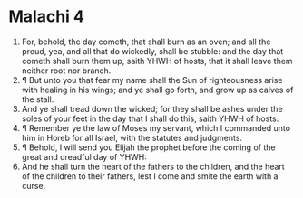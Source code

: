 ﻿# Malachi 4
1. For, behold, the day cometh, that shall burn as an oven; and all the proud, yea, and all that do wickedly, shall be stubble: and the day that cometh shall burn them up, saith YHWH of hosts, that it shall leave them neither root nor branch. 
2. ¶ But unto you that fear my name shall the Sun of righteousness arise with healing in his wings; and ye shall go forth, and grow up as calves of the stall. 
3. And ye shall tread down the wicked; for they shall be ashes under the soles of your feet in the day that I shall do this, saith YHWH of hosts. 
4. ¶ Remember ye the law of Moses my servant, which I commanded unto him in Horeb for all Israel, with the statutes and judgments. 
5. ¶ Behold, I will send you Elijah the prophet before the coming of the great and dreadful day of YHWH: 
6. And he shall turn the heart of the fathers to the children, and the heart of the children to their fathers, lest I come and smite the earth with a curse. 
